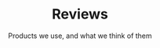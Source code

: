 ---
title: Reviews
subtitle: Products we use, and what we think of them
image: 'solar-panels.jpg'
---